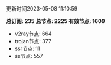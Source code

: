更新时间2023-05-08 11:10:59

**总订阅: 235**
**总节点: 2225**
**有效节点: 1609**
- v2ray节点: 664
- trojan节点: 377
- ssr节点: 11
- ss节点: 557
